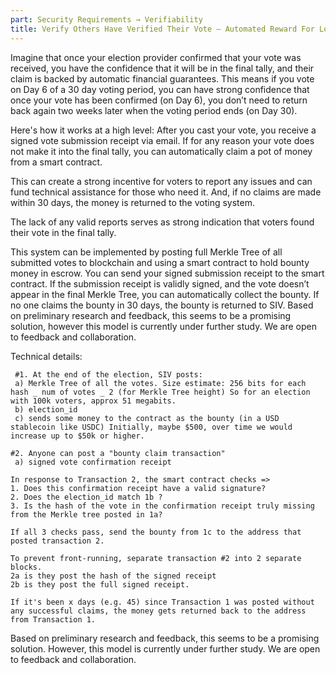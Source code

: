 ```yaml
---
part: Security Requirements → Verifiability
title: Verify Others Have Verified Their Vote — Automated Reward For Lost Votes
---
```


Imagine that once your election provider confirmed that your vote was received, you have the confidence that it will be in the final tally, and their claim is backed by automatic financial guarantees. This means if you vote on Day 6 of a 30 day voting period, you can have strong confidence that once your vote has been confirmed (on Day 6), you don’t need to return back again two weeks later when the voting period ends (on Day 30).

Here's how it works at a high level: After you cast your vote, you receive a signed vote submission receipt via email. If for any reason your vote does not make it into the final tally, you can automatically claim a pot of money from a smart contract.

This can create a strong incentive for voters to report any issues and can fund technical assistance for those who need it. And, if no claims are made within 30 days, the money is returned to the voting system.

The lack of any valid reports serves as strong indication that voters found their vote in the final tally.

This system can be implemented by posting full Merkle Tree of all submitted votes to blockchain and using a smart contract to hold bounty money in escrow. You can send your signed submission receipt to the smart contract. If the submission receipt is validly signed, and the vote doesn’t appear in the final Merkle Tree, you can automatically collect the bounty. If no one claims the bounty in 30 days, the bounty is returned to SIV. Based on preliminary research and feedback, this seems to be a promising solution, however this model is currently under further study. We are open to feedback and collaboration.

Technical details:

```
 #1. At the end of the election, SIV posts:
 a) Merkle Tree of all the votes. Size estimate: 256 bits for each hash _ num of votes _ 2 (for Merkle Tree height) So for an election with 100k voters, approx 51 megabits.
 b) election_id
 c) sends some money to the contract as the bounty (in a USD stablecoin like USDC) Initially, maybe $500, over time we would increase up to $50k or higher.

#2. Anyone can post a "bounty claim transaction"
 a) signed vote confirmation receipt

In response to Transaction 2, the smart contract checks =>
1. Does this confirmation receipt have a valid signature?
2. Does the election_id match 1b ?
3. Is the hash of the vote in the confirmation receipt truly missing from the Merkle tree posted in 1a?

If all 3 checks pass, send the bounty from 1c to the address that posted transaction 2.

To prevent front-running, separate transaction #2 into 2 separate blocks.
2a is they post the hash of the signed receipt
2b is they post the full signed receipt.

If it's been x days (e.g. 45) since Transaction 1 was posted without any successful claims, the money gets returned back to the address from Transaction 1.

```

Based on preliminary research and feedback, this seems to be a promising solution. However, this model is currently under further study. We are open to feedback and collaboration.
